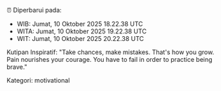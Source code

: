 ⏰ Diperbarui pada:
- WIB: Jumat, 10 Oktober 2025 18.22.38 UTC
- WITA: Jumat, 10 Oktober 2025 19.22.38 UTC
- WIT: Jumat, 10 Oktober 2025 20.22.38 UTC

Kutipan Inspiratif:
"Take chances, make mistakes. That's how you grow. Pain nourishes your courage. You have to fail in order to practice being brave."


Kategori: motivational


